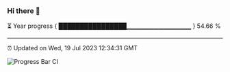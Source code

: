### Hi there 👋

⏳ Year progress { ████████████████▁▁▁▁▁▁▁▁▁▁▁▁▁▁ } 54.66 %

---

⏰ Updated on Wed, 19 Jul 2023 12:34:31 GMT

![Progress Bar CI](https://github.com/ZhaoGui/ZhaoGui/workflows/Progress%20Bar%20CI/badge.svg)
